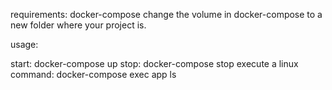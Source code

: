 requirements:  docker-compose
			   change the volume in docker-compose to a new folder where your project is.

usage:

start: docker-compose up
stop: docker-compose stop
execute a linux command: docker-compose exec app ls